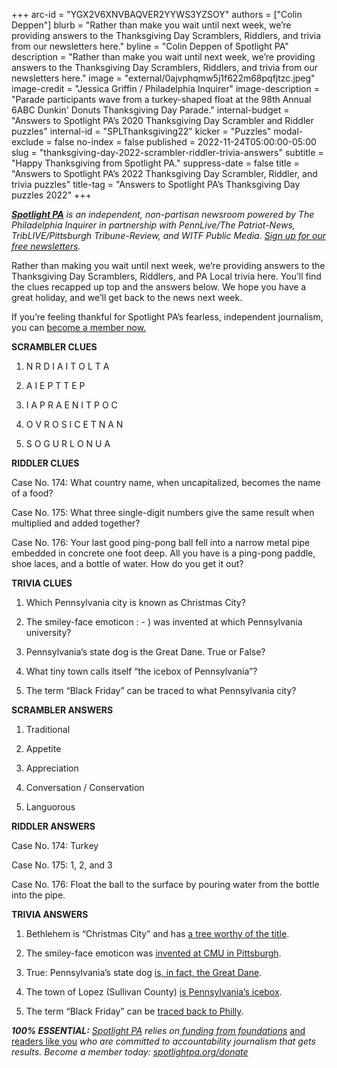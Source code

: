 +++
arc-id = "YGX2V6XNVBAQVER2YYWS3YZSOY"
authors = ["Colin Deppen"]
blurb = "Rather than make you wait until next week, we’re providing answers to the Thanksgiving Day Scramblers, Riddlers, and trivia from our newsletters here."
byline = "Colin Deppen of Spotlight PA"
description = "Rather than make you wait until next week, we’re providing answers to the Thanksgiving Day Scramblers, Riddlers, and trivia from our newsletters here."
image = "external/0ajvphqmw5j1f622m68pqfjtzc.jpeg"
image-credit = "Jessica Griffin / Philadelphia Inquirer"
image-description = "Parade participants wave from a turkey-shaped float at the 98th Annual 6ABC Dunkin' Donuts Thanksgiving Day Parade."
internal-budget = "Answers to Spotlight PA’s 2020 Thanksgiving Day Scrambler and Riddler puzzles"
internal-id = "SPLThanksgiving22"
kicker = "Puzzles"
modal-exclude = false
no-index = false
published = 2022-11-24T05:00:00-05:00
slug = "thanksgiving-day-2022-scrambler-riddler-trivia-answers"
subtitle = "Happy Thanksgiving from Spotlight PA."
suppress-date = false
title = "Answers to Spotlight PA’s 2022 Thanksgiving Day Scrambler, Riddler, and trivia puzzles"
title-tag = "Answers to Spotlight PA’s Thanksgiving Day puzzles 2022"
+++

<a href="https://www.spotlightpa.org/"><i><b>Spotlight PA</b></i></a><i> is an independent, non-partisan newsroom powered by The Philadelphia Inquirer in partnership with PennLive/The Patriot-News, TribLIVE/Pittsburgh Tribune-Review, and WITF Public Media. </i><a href="https://www.spotlightpa.org/newsletters"><i>Sign up for our free newsletters</i></a><i>.</i>

Rather than making you wait until next week, we’re providing answers to the Thanksgiving Day Scramblers, Riddlers, and PA Local trivia here. You’ll find the clues recapped up top and the answers below. We hope you have a great holiday, and we’ll get back to the news next week.

If you’re feeling thankful for Spotlight PA’s fearless, independent journalism, you can <a href="https://www.spotlightpa.org/donate">become a member now.</a>

<b>SCRAMBLER CLUES</b>

1. N R D I A I T O L T A

2. A I E P T T E P

3. I A P R A E N I T P O C

4. O V R O S I C E T N A N

5. S O G U R L O N U A

<b>RIDDLER CLUES</b>

Case No. 174: What country name, when uncapitalized, becomes the name of a food?

Case No. 175: What three single-digit numbers give the same result when multiplied and added together?

Case No. 176: Your last good ping-pong ball fell into a narrow metal pipe embedded in concrete one foot deep. All you have is a ping-pong paddle, shoe laces, and a bottle of water. How do you get it out?

<b>TRIVIA CLUES</b>

1. Which Pennsylvania city is known as Christmas City?

2. The smiley-face emoticon : - ) was invented at which Pennsylvania university?

3. Pennsylvania’s state dog is the Great Dane. True or False?

4. What tiny town calls itself “the icebox of Pennsylvania”?

5. The term “Black Friday” can be traced to what Pennsylvania city?

<b>SCRAMBLER ANSWERS</b>

1. Traditional

2. Appetite

3. Appreciation

4. Conversation / Conservation

5. Languorous

<b>RIDDLER ANSWERS</b>

Case No. 174: Turkey

Case No. 175: 1, 2, and 3

Case No. 176: Float the ball to the surface by pouring water from the bottle into the pipe.

<b>TRIVIA ANSWERS</b>

1. Bethlehem is “Christmas City” and has <a href="https://twitter.com/ssigafoos/status/1593732845989933056?s=20&t=6O7CsaORbraW-1FS-SoA1A">a tree worthy of the title</a>.

2. The smiley-face emoticon was <a href="https://www.abc27.com/history/sept-19-1982-emoticons-created-in-pennsylvania/">invented at CMU in Pittsburgh</a>.

3. True: Pennsylvania’s state dog <a href="https://www.legis.state.pa.us/WU01/LI/LI/US/PDF/1965/0/0178..PDF">is, in fact, the Great Dane</a>.

4. The town of Lopez (Sullivan County) <a href="https://web.archive.org/20220819095914/https://www.inquirer.com/news/pennsylvania/camping-campsites-best-rickettsglen-worldsend-hiking-weather-20220819.html">is </a><a href="https://web.archive.org/20220819095914/https://www.inquirer.com/news/pennsylvania/camping-campsites-best-rickettsglen-worldsend-hiking-weather-20220819.html">Pennsylvania</a><a href="https://web.archive.org/20220819095914/https://www.inquirer.com/news/pennsylvania/camping-campsites-best-rickettsglen-worldsend-hiking-weather-20220819.html">’s icebox</a>.

5. The term “Black Friday” can be <a href="https://web.archive.org/20181123213616/https://whyy.org/articles/the-marathon-known-as-black-friday-actually-has-its-roots-in-philadelphia/">traced back to Philly</a>.

<i><b>100% ESSENTIAL:</b></i><i> </i><a href="https://www.spotlightpa.org/"><i>Spotlight PA</i></a><i> relies on</i><a href="https://www.spotlightpa.org/support"><i> funding from foundations</i></a><i> </i><a href="https://www.spotlightpa.org/support">and readers like you</a><i> who are committed to accountability journalism that gets results. Become a member today: </i><a href="https://www.spotlightpa.org/donate"><i>spotlightpa.org/donate</i></a>

